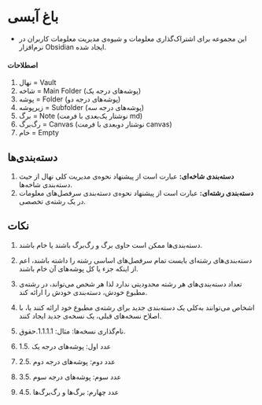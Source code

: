 # باغ آبسی

- این مجموعه برای اشتراک‌گذاری معلومات و شیوه‌ی مدیریت معلومات کاربران در نرم‌افزار Obsidian ایجاد شده.

#### اصطلاحات

1. نهال = Vault
2. شاخه = Main Folder (پوشه‌های درجه یک)
3. پوشه = Folder (پوشه‌های درجه دو)
4. زیرپوشه = Subfolder (پوشه‌های درجه سه)
5. برگ = Note (نوشتار یک‌بعدی با فرمت md)
6. رگ‌برگ = Canvas (نوشتار دوبعدی با فرمت canvas)
7. خام = Empty

## دسته‌بندی‌ها

1. **دسته‌بندی شاخه‌ای:** عبارت است از پیشنهاد نحوه‌ی مدیریت کلی نهال از حیث دسته‌بندی شاخه‌ها.
2. **دسته‌بندی رشته‌ای:** عبارت است از پیشنهاد نحوه‌ی دسته‌بندی سرفصل‌های معلومات در یک رشته‌ی تخصصی.

## نکات

1. دسته‌بندی‌ها ممکن است حاوی برگ و رگ‌برگ باشند یا خام باشند.
2. دسته‌بندی‌های رشته‌ای بایست تمام سرفصل‌های اساسی رشته را داشته باشند، اعم از اینکه جزء یا کل پوشه‌های آن خام باشند.
3. تعداد دسته‌بندی‌های هر رشته محدودیتی ندارد لذا هر شخص می‌تواند، در رشته‌ی مطبوع خودش، دسته‌بندی خودش را ارائه کند.
4. اشخاص می‌توانند به‌کلی یک دسته‌بندی جدید برای رشته‌ی مطبوع خود ارائه کنند یا، با اصلاح نسخه‌های قبلی، یک نسخه‌ی جدید ایجاد کنند.
5. نام‌گذاری نسخه‌ها: مثال: 1.1.1.1.حقوق.

7. 1.5. عدد اول: پوشه‌های درجه یک
8. 2.5. عدد دوم: پوشه‌های درجه دوم
9. 3.5. عدد سوم: پوشه‌های درجه سوم
10. 4.5. عدد چهارم: برگ‌ها و رگ‌برگ‌ها

